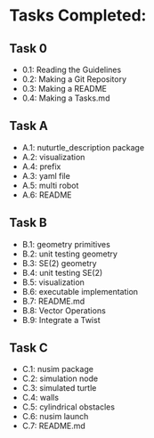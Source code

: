 # Tasks Completed:
## Task 0
* 0.1: Reading the Guidelines
* 0.2: Making a Git Repository
* 0.3: Making a README
* 0.4: Making a Tasks.md

## Task A
* A.1: nuturtle_description package
* A.2: visualization
* A.4: prefix
* A.3: yaml file
* A.5: multi robot
* A.6: README

## Task B
* B.1: geometry primitives
* B.2: unit testing geometry
* B.3: SE(2) geometry
* B.4: unit testing SE(2)
* B.5: visualization
* B.6: executable implementation
* B.7: README.md
* B.8: Vector Operations
* B.9: Integrate a Twist

## Task C
* C.1: nusim package
* C.2: simulation node
* C.3: simulated turtle
* C.4: walls
* C.5: cylindrical obstacles
* C.6: nusim launch
* C.7: README.md

